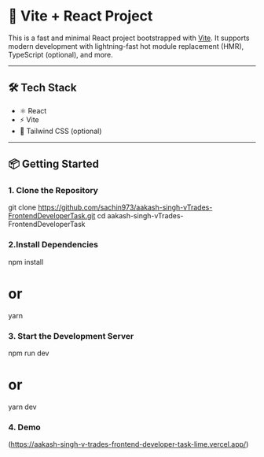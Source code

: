 # 🚀 Vite + React Project

This is a fast and minimal React project bootstrapped with [Vite](https://vitejs.dev/). It supports modern development with lightning-fast hot module replacement (HMR), TypeScript (optional), and more.

---

## 🛠️ Tech Stack

- ⚛️ React
- ⚡ Vite
- 💅 Tailwind CSS (optional)

---

## 📦 Getting Started

### 1. Clone the Repository


git clone https://github.com/sachin973/aakash-singh-vTrades-FrontendDeveloperTask.git
cd aakash-singh-vTrades-FrontendDeveloperTask


### 2.Install Dependencies
npm install
# or
yarn


### 3. Start the Development Server
npm run dev
# or
yarn dev

### 4. Demo 
(https://aakash-singh-v-trades-frontend-developer-task-lime.vercel.app/)